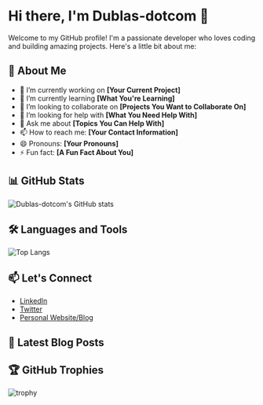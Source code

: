 # Hi there, I'm Dublas-dotcom 👋

Welcome to my GitHub profile! I'm a passionate developer who loves coding and building amazing projects. Here's a little bit about me:

## 🚀 About Me

- 🔭 I’m currently working on **[Your Current Project]**
- 🌱 I’m currently learning **[What You're Learning]**
- 👯 I’m looking to collaborate on **[Projects You Want to Collaborate On]**
- 🤔 I’m looking for help with **[What You Need Help With]**
- 💬 Ask me about **[Topics You Can Help With]**
- 📫 How to reach me: **[Your Contact Information]**
- 😄 Pronouns: **[Your Pronouns]**
- ⚡ Fun fact: **[A Fun Fact About You]**

## 📊 GitHub Stats

![Dublas-dotcom's GitHub stats](https://github-readme-stats.vercel.app/api?username=Dublas-dotcom&show_icons=true&theme=radical)

## 🛠️ Languages and Tools

![Top Langs](https://github-readme-stats.vercel.app/api/top-langs/?username=Dublas-dotcom&layout=compact&theme=radical)

## 📫 Let's Connect

- [LinkedIn](https://www.linkedin.com/in/your-profile)
- [Twitter](https://twitter.com/your-profile)
- [Personal Website/Blog](https://your-website.com)

## 📝 Latest Blog Posts

<!-- BLOG-POST-LIST:START -->
<!-- BLOG-POST-LIST:END -->

## 🏆 GitHub Trophies

![trophy](https://github-profile-trophy.vercel.app/?username=Dublas-dotcom&theme=radical)
